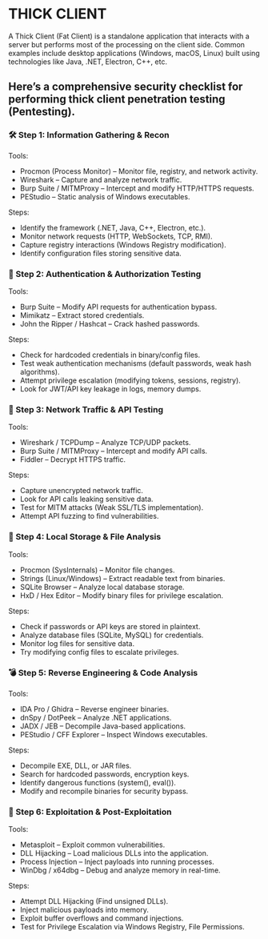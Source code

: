 # THICK CLIENT
A Thick Client (Fat Client) is a standalone application that interacts with a server but performs most of the processing on the client side. Common examples include desktop applications (Windows, macOS, Linux) built using technologies like Java, .NET, Electron, C++, etc.

## Here’s a comprehensive security checklist for performing thick client penetration testing (Pentesting).


### 🛠 Step 1: Information Gathering & Recon
Tools:
- Procmon (Process Monitor) – Monitor file, registry, and network activity.
- Wireshark – Capture and analyze network traffic.
- Burp Suite / MITMProxy – Intercept and modify HTTP/HTTPS requests.
- PEStudio – Static analysis of Windows executables.

Steps:
- Identify the framework (.NET, Java, C++, Electron, etc.).
- Monitor network requests (HTTP, WebSockets, TCP, RMI).
- Capture registry interactions (Windows Registry modification).
- Identify configuration files storing sensitive data.

### 🔑 Step 2: Authentication & Authorization Testing
Tools:
- Burp Suite – Modify API requests for authentication bypass.
- Mimikatz – Extract stored credentials.
- John the Ripper / Hashcat – Crack hashed passwords.

Steps:
- Check for hardcoded credentials in binary/config files.
- Test weak authentication mechanisms (default passwords, weak hash algorithms).
- Attempt privilege escalation (modifying tokens, sessions, registry).
- Look for JWT/API key leakage in logs, memory dumps.

### 📡 Step 3: Network Traffic & API Testing
Tools:
- Wireshark / TCPDump – Analyze TCP/UDP packets.
- Burp Suite / MITMProxy – Intercept and modify API calls.
- Fiddler – Decrypt HTTPS traffic.

Steps:
- Capture unencrypted network traffic.
- Look for API calls leaking sensitive data.
- Test for MITM attacks (Weak SSL/TLS implementation).
- Attempt API fuzzing to find vulnerabilities.

### 💾 Step 4: Local Storage & File Analysis
Tools:
- Procmon (SysInternals) – Monitor file changes.
- Strings (Linux/Windows) – Extract readable text from binaries.
- SQLite Browser – Analyze local database storage.
- HxD / Hex Editor – Modify binary files for privilege escalation.

Steps:
- Check if passwords or API keys are stored in plaintext.
- Analyze database files (SQLite, MySQL) for credentials.
- Monitor log files for sensitive data.
- Try modifying config files to escalate privileges.

### 💣 Step 5: Reverse Engineering & Code Analysis
Tools:
- IDA Pro / Ghidra – Reverse engineer binaries.
- dnSpy / DotPeek – Analyze .NET applications.
- JADX / JEB – Decompile Java-based applications.
- PEStudio / CFF Explorer – Inspect Windows executables.

Steps:
- Decompile EXE, DLL, or JAR files.
- Search for hardcoded passwords, encryption keys.
- Identify dangerous functions (system(), eval()).
- Modify and recompile binaries for security bypass.

### 🚀 Step 6: Exploitation & Post-Exploitation
Tools:
- Metasploit – Exploit common vulnerabilities.
- DLL Hijacking – Load malicious DLLs into the application.
- Process Injection – Inject payloads into running processes.
- WinDbg / x64dbg – Debug and analyze memory in real-time.

Steps:
- Attempt DLL Hijacking (Find unsigned DLLs).
- Inject malicious payloads into memory.
- Exploit buffer overflows and command injections.
- Test for Privilege Escalation via Windows Registry, File Permissions.

